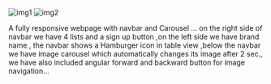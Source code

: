 ![img1](https://github.com/rajesh545862/frontend-projects/assets/65877208/fa2a95d4-79fa-4d15-9f81-f7f80c7b3abc)
 ![img2](https://github.com/rajesh545862/frontend-projects/assets/65877208/8fa3f51d-fc74-436a-9d81-2c247fd9687f)








A fully responsive webpage with navbar and Carousel ...  on the right side of navbar we have 4 lists and a sign up button  ,on the left side we have brand name , the navbar shows a Hamburger icon in table view ,below the navbar we have image carousel which automatically changes its image after 2 sec., we have also included angular forward and backward button for image navigation...
